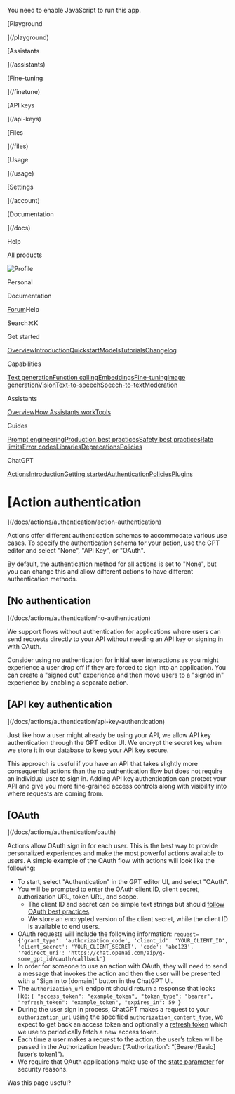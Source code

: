 You need to enable JavaScript to run this app.

[Playground

](/playground)

[Assistants

](/assistants)

[Fine-tuning

](/finetune)

[API keys

](/api-keys)

[Files

](/files)

[Usage

](/usage)

[Settings

](/account)

[Documentation

](/docs)

Help

All products

![Profile](https://lh3.googleusercontent.com/a/ACg8ocJI3xcvJ8COhIk-LT76JI5uord4HDDQS8J8WtIkn-SiyA=s96-c)

Personal

Documentation

[Forum‍](https://community.openai.com/categories)Help‍

Search⌘K

Get started

[Overview](/docs/overview)[Introduction](/docs/introduction)[Quickstart](/docs/quickstart)[Models](/docs/models)[Tutorials](/docs/tutorials)[Changelog](/docs/changelog)

Capabilities

[Text generation](/docs/guides/text-generation)[Function calling](/docs/guides/function-calling)[Embeddings](/docs/guides/embeddings)[Fine-tuning](/docs/guides/fine-tuning)[Image generation](/docs/guides/images)[Vision](/docs/guides/vision)[Text-to-speech](/docs/guides/text-to-speech)[Speech-to-text](/docs/guides/speech-to-text)[Moderation](/docs/guides/moderation)

Assistants

[Overview](/docs/assistants/overview)[How Assistants work](/docs/assistants/how-it-works)[Tools](/docs/assistants/tools)

Guides

[Prompt engineering](/docs/guides/prompt-engineering)[Production best practices](/docs/guides/production-best-practices)[Safety best practices](/docs/guides/safety-best-practices)[Rate limits](/docs/guides/rate-limits)[Error codes](/docs/guides/error-codes)[Libraries](/docs/libraries)[Deprecations](/docs/deprecations)[Policies](/policies)

ChatGPT

[Actions](/docs/actions)[Introduction](/docs/actions/introduction)[Getting started](/docs/actions/getting-started)[Authentication](/docs/actions/authentication)[Policies](https://openai.com/policies/usage-policies#:~:text=or%20educational%20purposes.-,Building%20with%20ChatGPT,-Shared%20GPTs%20allow)[Plugins](/docs/plugins/introduction)

# [Action authentication

](/docs/actions/authentication/action-authentication)

Actions offer different authentication schemas to accommodate various use cases. To specify the authentication schema for your action, use the GPT editor and select "None", "API Key", or "OAuth".

By default, the authentication method for all actions is set to "None", but you can change this and allow different actions to have different authentication methods.

## [No authentication

](/docs/actions/authentication/no-authentication)

We support flows without authentication for applications where users can send requests directly to your API without needing an API key or signing in with OAuth.

Consider using no authentication for initial user interactions as you might experience a user drop off if they are forced to sign into an application. You can create a "signed out" experience and then move users to a "signed in" experience by enabling a separate action.

## [API key authentication

](/docs/actions/authentication/api-key-authentication)

Just like how a user might already be using your API, we allow API key authentication through the GPT editor UI. We encrypt the secret key when we store it in our database to keep your API key secure.

This approach is useful if you have an API that takes slightly more consequential actions than the no authentication flow but does not require an individual user to sign in. Adding API key authentication can protect your API and give you more fine-grained access controls along with visibility into where requests are coming from.

## [OAuth

](/docs/actions/authentication/oauth)

Actions allow OAuth sign in for each user. This is the best way to provide personalized experiences and make the most powerful actions available to users. A simple example of the OAuth flow with actions will look like the following:

  * To start, select "Authentication" in the GPT editor UI, and select "OAuth".
  * You will be prompted to enter the OAuth client ID, client secret, authorization URL, token URL, and scope.
    * The client ID and secret can be simple text strings but should [follow OAuth best practices](https://www.oauth.com/oauth2-servers/client-registration/client-id-secret/).
    * We store an encrypted version of the client secret, while the client ID is available to end users.
  * OAuth requests will include the following information: `request={'grant_type': 'authorization_code', 'client_id': 'YOUR_CLIENT_ID', 'client_secret': 'YOUR_CLIENT_SECRET', 'code': 'abc123', 'redirect_uri': 'https://chat.openai.com/aip/g-some_gpt_id/oauth/callback'}`
  * In order for someone to use an action with OAuth, they will need to send a message that invokes the action and then the user will be presented with a "Sign in to [domain]" button in the ChatGPT UI.
  * The `authorization_url` endpoint should return a response that looks like: `{ "access_token": "example_token", "token_type": "bearer", "refresh_token": "example_token", "expires_in": 59 }`
  * During the user sign in process, ChatGPT makes a request to your `authorization_url` using the specified `authorization_content_type`, we expect to get back an access token and optionally a [refresh token](https://auth0.com/learn/refresh-tokens) which we use to periodically fetch a new access token.
  * Each time a user makes a request to the action, the user’s token will be passed in the Authorization header: (“Authorization”: “[Bearer/Basic][user’s token]”).
  * We require that OAuth applications make use of the [state parameter](https://auth0.com/docs/secure/attack-protection/state-parameters#set-and-compare-state-parameter-values) for security reasons.

Was this page useful?‍‍
